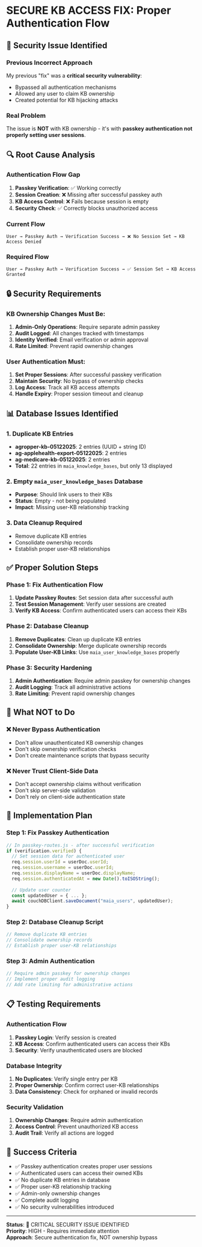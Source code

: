 # SECURE KB ACCESS FIX: Proper Authentication Flow

## **🚨 Security Issue Identified**

### **Previous Incorrect Approach**
My previous "fix" was a **critical security vulnerability**:
- Bypassed all authentication mechanisms
- Allowed any user to claim KB ownership
- Created potential for KB hijacking attacks

### **Real Problem**
The issue is **NOT** with KB ownership - it's with **passkey authentication not properly setting user sessions**.

## **🔍 Root Cause Analysis**

### **Authentication Flow Gap**
1. **Passkey Verification**: ✅ Working correctly
2. **Session Creation**: ❌ Missing after successful passkey auth
3. **KB Access Control**: ❌ Fails because session is empty
4. **Security Check**: ✅ Correctly blocks unauthorized access

### **Current Flow**
```
User → Passkey Auth → Verification Success → ❌ No Session Set → KB Access Denied
```

### **Required Flow**
```
User → Passkey Auth → Verification Success → ✅ Session Set → KB Access Granted
```

## **🔒 Security Requirements**

### **KB Ownership Changes Must Be:**
1. **Admin-Only Operations**: Require separate admin passkey
2. **Audit Logged**: All changes tracked with timestamps
3. **Identity Verified**: Email verification or admin approval
4. **Rate Limited**: Prevent rapid ownership changes

### **User Authentication Must:**
1. **Set Proper Sessions**: After successful passkey verification
2. **Maintain Security**: No bypass of ownership checks
3. **Log Access**: Track all KB access attempts
4. **Handle Expiry**: Proper session timeout and cleanup

## **📊 Database Issues Identified**

### **1. Duplicate KB Entries**
- **agropper-kb-05122025**: 2 entries (UUID + string ID)
- **ag-applehealth-export-05122025**: 2 entries
- **ag-medicare-kb-05122025**: 2 entries
- **Total**: 22 entries in `maia_knowledge_bases`, but only 13 displayed

### **2. Empty `maia_user_knowledge_bases` Database**
- **Purpose**: Should link users to their KBs
- **Status**: Empty - not being populated
- **Impact**: Missing user-KB relationship tracking

### **3. Data Cleanup Required**
- Remove duplicate KB entries
- Consolidate ownership records
- Establish proper user-KB relationships

## **✅ Proper Solution Steps**

### **Phase 1: Fix Authentication Flow**
1. **Update Passkey Routes**: Set session data after successful auth
2. **Test Session Management**: Verify user sessions are created
3. **Verify KB Access**: Confirm authenticated users can access their KBs

### **Phase 2: Database Cleanup**
1. **Remove Duplicates**: Clean up duplicate KB entries
2. **Consolidate Ownership**: Merge duplicate ownership records
3. **Populate User-KB Links**: Use `maia_user_knowledge_bases` properly

### **Phase 3: Security Hardening**
1. **Admin Authentication**: Require admin passkey for ownership changes
2. **Audit Logging**: Track all administrative actions
3. **Rate Limiting**: Prevent rapid ownership changes

## **🚫 What NOT to Do**

### **❌ Never Bypass Authentication**
- Don't allow unauthenticated KB ownership changes
- Don't skip ownership verification checks
- Don't create maintenance scripts that bypass security

### **❌ Never Trust Client-Side Data**
- Don't accept ownership claims without verification
- Don't skip server-side validation
- Don't rely on client-side authentication state

## **🔧 Implementation Plan**

### **Step 1: Fix Passkey Authentication**
```javascript
// In passkey-routes.js - after successful verification
if (verification.verified) {
  // Set session data for authenticated user
  req.session.userId = userDoc.userId;
  req.session.username = userDoc.userId;
  req.session.displayName = userDoc.displayName;
  req.session.authenticatedAt = new Date().toISOString();
  
  // Update user counter
  const updatedUser = { ... };
  await couchDBClient.saveDocument("maia_users", updatedUser);
}
```

### **Step 2: Database Cleanup Script**
```javascript
// Remove duplicate KB entries
// Consolidate ownership records
// Establish proper user-KB relationships
```

### **Step 3: Admin Authentication**
```javascript
// Require admin passkey for ownership changes
// Implement proper audit logging
// Add rate limiting for administrative actions
```

## **📋 Testing Requirements**

### **Authentication Flow**
1. **Passkey Login**: Verify session is created
2. **KB Access**: Confirm authenticated users can access their KBs
3. **Security**: Verify unauthenticated users are blocked

### **Database Integrity**
1. **No Duplicates**: Verify single entry per KB
2. **Proper Ownership**: Confirm correct user-KB relationships
3. **Data Consistency**: Check for orphaned or invalid records

### **Security Validation**
1. **Ownership Changes**: Require admin authentication
2. **Access Control**: Prevent unauthorized KB access
3. **Audit Trail**: Verify all actions are logged

## **🎯 Success Criteria**

- ✅ Passkey authentication creates proper user sessions
- ✅ Authenticated users can access their owned KBs
- ✅ No duplicate KB entries in database
- ✅ Proper user-KB relationship tracking
- ✅ Admin-only ownership changes
- ✅ Complete audit logging
- ✅ No security vulnerabilities introduced

---

**Status**: 🔴 CRITICAL SECURITY ISSUE IDENTIFIED  
**Priority**: HIGH - Requires immediate attention  
**Approach**: Secure authentication fix, NOT ownership bypass
